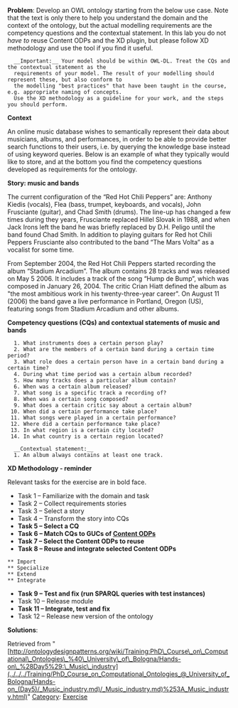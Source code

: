 __Problem__:
Develop an OWL ontology starting from the below use case. Note that the text is only there to help you understand the domain and the context of the ontology, but the actual modelling requirements are the competency questions and the contextual statement. In this lab you do not _have to_ reuse Content ODPs and the XD plugin, but please follow XD methodology and use the tool if you find it useful.




```
  __Important:__ Your model should be within OWL-DL. Treat the CQs and the contextual statement as the 
  requirements of your model. The result of your modelling should represent these, but also conform to 
  the modelling "best practices" that have been taught in the course, e.g. appropriate naming of concepts.
  Use the XD methodology as a guideline for your work, and the steps you should perform.

```

  

__Context__


An online music database wishes to semantically represent their data about musicians, albums, and performances, in order to be able to provide better search functions to their users, i.e. by querying the knowledge base instead of using keyword queries. Below is an example of what they typically would like to store, and at the bottom you find the competency questions developed as requirements for the ontology.


  

__Story: music and bands__


The current configuration of the “Red Hot Chili Peppers” are: Anthony Kiedis (vocals), Flea (bass, trumpet, keyboards, and vocals), John Frusciante (guitar), and Chad Smith (drums). The line-up has changed a few times during they years, Frusciante replaced Hillel Slovak in 1988, and when Jack Irons left the band he was briefly replaced by D.H. Peligo until the band found Chad Smith. In addition to playing guitars for Red hot Chili Peppers Frusciante also contributed to the band “The Mars Volta” as a vocalist for some time.


From September 2004, the Red Hot Chili Peppers started recording the album “Stadium Arcadium”. The album contains 28 tracks and was released on May 5 2006. It includes a track of the song “Hump de Bump”, which was composed in January 26, 2004. The critic Crian Hiatt defined the album as "the most ambitious work in his twenty-three-year career". On August 11 (2006) the band gave a live performance in Portland, Oregon (US), featuring songs from Stadium Arcadium and other albums.


  

__Competency questions (CQs) and contextual statements of music and bands__




```
  1. What instruments does a certain person play?
  2. What are the members of a certain band during a certain time period?
  3. What role does a certain person have in a certain band during a certain time?
  4. During what time period was a certain album recorded?
  5. How many tracks does a particular album contain?
  6. When was a certain album released?
  7. What song is a specific track a recording of?
  8. When was a certain song composed?
  9. What does a certain critic say about a certain album?
 10. When did a certain performance take place?
 11. What songs were played in a certain performance?
 12. Where did a certain performance take place?
 13. In what region is a certain city located?
 14. In what country is a certain region located?

```


```
  __Contextual statement:__
  1. An album always contains at least one track.

```

  

__XD Methodology - reminder__


Relevant tasks for the exercise are in bold face.



* Task 1 – Familiarize with the domain and task
* Task 2 – Collect requirements stories
* Task 3 – Select a story
* Task 4 – Transform the story into CQs
* __Task 5 – Select a CQ__
* __Task 6 – Match CQs to GUCs of [Content ODPs](../../../Submissions/ContentOPs.md "Submissions:ContentOPs")__
* __Task 7 – Select the Content ODPs to reuse__
* __Task 8 – Reuse and integrate selected Content ODPs__



```
** Import
** Specialize
** Extend
** Integrate

```

* __Task 9 – Test and fix (run SPARQL queries with test instances)__
* Task 10 – Release module
* __Task 11 – Integrate, test and fix__
* Task 12 – Release new version of the ontology



__Solutions__:





Retrieved from "[http://ontologydesignpatterns.org/wiki/Training:PhD\_Course\_on\_Computational\_Ontologies\_%40\_University\_of\_Bologna/Hands-on\_%28Day5%29:\_Music\_industry](../../../Training/PhD_Course_on_Computational_Ontologies_@_University_of_Bologna/Hands-on_(Day5)/_Music_industry.md)/_Music_industry.md)%253A_Music_industry.html)"
 [Category](http://ontologydesignpatterns.org/wiki/Special:Categories "Special:Categories"): [Exercise](../../../Category/Exercise.md "Category:Exercise")